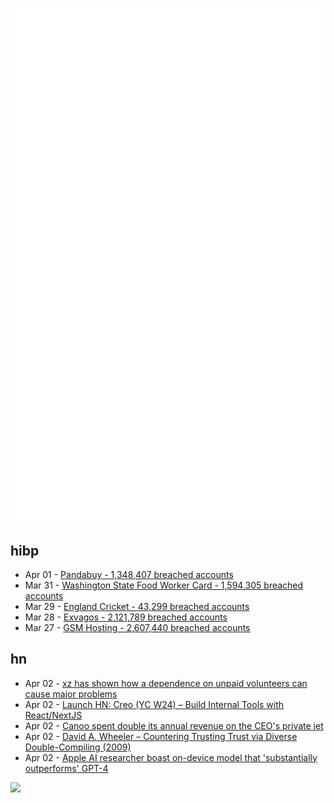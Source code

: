 ![Metrics](https://raw.githubusercontent.com/phixion/phixion/master/metrics.svg)

## hibp

<!--
for https://github.com/phixion/phixion/blob/main/.github/workflows/feeds.yml
-->
<!--START_SECTION:haveibeenpwnd-->
- Apr 01 - [Pandabuy - 1,348,407 breached accounts](https://haveibeenpwned.com/PwnedWebsites#Pandabuy)
- Mar 31 - [Washington State Food Worker Card - 1,594,305 breached accounts](https://haveibeenpwned.com/PwnedWebsites#WashingtonStateFoodWorkerCard)
- Mar 29 - [England Cricket - 43,299 breached accounts](https://haveibeenpwned.com/PwnedWebsites#ECB)
- Mar 28 - [Exvagos - 2,121,789 breached accounts](https://haveibeenpwned.com/PwnedWebsites#Exvagos)
- Mar 27 - [GSM Hosting - 2,607,440 breached accounts](https://haveibeenpwned.com/PwnedWebsites#GSMHosting)
<!--END_SECTION:haveibeenpwnd-->

## hn

<!--
for https://github.com/phixion/phixion/blob/main/.github/workflows/feeds.yml
-->
<!--START_SECTION:hn-->
- Apr 02 - [xz has shown how a dependence on unpaid volunteers can cause major problems](https://twitter.com/FFmpeg/status/1775178803129602500)
- Apr 02 - [Launch HN: Creo (YC W24) – Build Internal Tools with React/NextJS](https://news.ycombinator.com/item?id=39907073)
- Apr 02 - [Canoo spent double its annual revenue on the CEO's private jet](https://techcrunch.com/2024/04/01/canoo-spent-double-its-annual-revenue-on-the-ceos-private-jet-in-2023/)
- Apr 02 - [David A. Wheeler – Countering Trusting Trust via Diverse Double-Compiling (2009)](https://dwheeler.com/trusting-trust/)
- Apr 02 - [Apple AI researcher boast on-device model that 'substantially outperforms' GPT-4](https://9to5mac.com/2024/04/01/apple-ai-gpt-4/)
<!--END_SECTION:hn-->

<!--
for https://yhype.me
-->
![](https://hit.yhype.me/github/profile?user_id=13013670)

